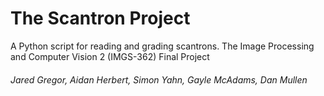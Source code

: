# The Scantron Project
A Python script for reading and grading scantrons. The Image Processing and Computer Vision 2 (IMGS-362) Final Project
###### Jared Gregor, Aidan Herbert, Simon Yahn, Gayle McAdams, Dan Mullen
